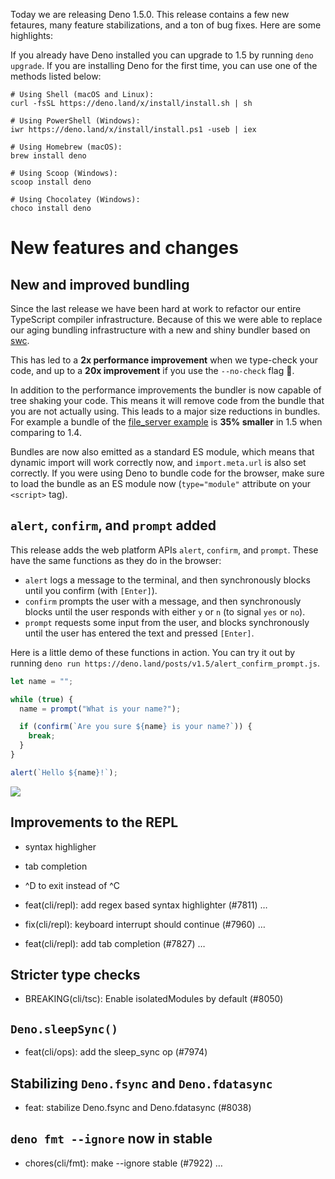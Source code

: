 Today we are releasing Deno 1.5.0. This release contains a few new fetaures,
many feature stabilizations, and a ton of bug fixes. Here are some highlights:

<!--TODO(lucacasonato): summary of highlights-->

If you already have Deno installed you can upgrade to 1.5 by running
`deno upgrade`. If you are installing Deno for the first time, you can use one
of the methods listed below:

```shell
# Using Shell (macOS and Linux):
curl -fsSL https://deno.land/x/install/install.sh | sh

# Using PowerShell (Windows):
iwr https://deno.land/x/install/install.ps1 -useb | iex

# Using Homebrew (macOS):
brew install deno

# Using Scoop (Windows):
scoop install deno

# Using Chocolatey (Windows):
choco install deno
```

# New features and changes

## New and improved bundling

Since the last release we have been hard at work to refactor our entire
TypeScript compiler infrastructure. Because of this we were able to replace our
aging bundling infrastructure with a new and shiny bundler based on
[swc](https://swc.rs/).

This has led to a **2x performance improvement** when we type-check your code,
and up to a **20x improvement** if you use the `--no-check` flag 🚀.

In addition to the performance improvements the bundler is now capable of tree
shaking your code. This means it will remove code from the bundle that you are
not actually using. This leads to a major size reductions in bundles. For
example a bundle of the
[file_server example](https://deno.land/std/http/file_server.ts) is **35%
smaller** in 1.5 when comparing to 1.4.

Bundles are now also emitted as a standard ES module, which means that dynamic
import will work correctly now, and `import.meta.url` is also set correctly. If
you were using Deno to bundle code for the browser, make sure to load the bundle
as an ES module now (`type="module"` attribute on your `<script>` tag).

## `alert`, `confirm`, and `prompt` added

This release adds the web platform APIs `alert`, `confirm`, and `prompt`. These
have the same functions as they do in the browser:

- `alert` logs a message to the terminal, and then synchronously blocks until
  you confirm (with `[Enter]`).
- `confirm` prompts the user with a message, and then synchronously blocks until
  the user responds with either `y` or `n` (to signal `yes` or `no`).
- `prompt` requests some input from the user, and blocks synchronously until the
  user has entered the text and pressed `[Enter]`.

Here is a little demo of these functions in action. You can try it out by
running `deno run https://deno.land/posts/v1.5/alert_confirm_prompt.js`.

```js
let name = "";

while (true) {
  name = prompt("What is your name?");

  if (confirm(`Are you sure ${name} is your name?`)) {
    break;
  }
}

alert(`Hello ${name}!`);
```

<img src="/posts/v1.5/alert_confirm_prompt.gif">

## Improvements to the REPL

- syntax highligher
- tab completion

- ^D to exit instead of ^C

- feat(cli/repl): add regex based syntax highlighter (#7811) …
- fix(cli/repl): keyboard interrupt should continue (#7960) …
- feat(cli/repl): add tab completion (#7827) …

## Stricter type checks

- BREAKING(cli/tsc): Enable isolatedModules by default (#8050)

## `Deno.sleepSync()`

- feat(cli/ops): add the sleep_sync op (#7974)

## Stabilizing `Deno.fsync` and `Deno.fdatasync`

- feat: stabilize Deno.fsync and Deno.fdatasync (#8038)

## `deno fmt --ignore` now in stable

- chores(cli/fmt): make --ignore stable (#7922) …
